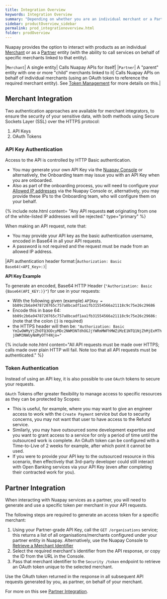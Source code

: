 ```yaml
---
title: Integration Overview
keywords: Integration Overview
summary: "Depending on whether you are an individual merchant or a Partner (who is managing multiple merchants) your integration with Nuapay will be different."
sidebar: productOverview_sidebar
permalink: prod_integrationoverview.html
folder: prodOverview
---
```


Nuapay provides the option to  interact with products as an individual <a href="#" data-toggle="tooltip" data-original-title="{{site.data.glossary.merchant}}">Merchant</a> or as a <a href="#" data-toggle="tooltip" data-original-title="{{site.data.glossary.partner}}">Partner</a> entity (with the ability to call services on behalf of specific merchants linked to that entity).


|`Merchant`| A single entity| Calls Nuapay APIs for itself|
|`Partner`| A "parent" entity with one or more "child" merchants linked to it| Calls Nuapay APIs on behalf of individual merchants (using an OAuth token to reference the required merchant entity). See [Token Management](tok_tokenmgmt.html) for more details on this.|


## Merchant Integration

Two authentication approaches are available for merchant integrators, to ensure the security of your sensitive data, with both methods using Secure Sockets Layer (SSL) over the HTTPS protocol:

1. API Keys
1. OAuth Tokens

### API Key Authentication

Access to the API is controlled by HTTP Basic authentication.

* You may generate your own API Key via the [Nuapay Console](prod_consoleapi.html) or alternatively, the Onboarding team may issue you with an API Key when you are onboarded.
* Also as part of the onboarding process, you will need to configure your <a href="#" data-toggle="tooltip" data-original-title="{{site.data.glossary.allowed-ips}}">Allowed IP addresses</a> via the Nuapay Console or, alternatively, you may provide these IPs to the Onboarding team, who will configure them on your behalf.


{% include note.html content= "Any API requests **not** originating from one of the white-listed IP addresses will be rejected." type="primary" %}


When making an API request, note that:
* You may provide your API key as the basic authentication username, encoded in Base64 in all your API requests.
* A password is not required and the request must be made from an allowed IP address.

|API authentication header format:|`Authorization: Basic Base64(<API_Key>:)`|

**API Key Example**

To generate an encoded, Base64 HTTP Header (`"Authorization: Basic {Base64(API_KEY:)}"`) for use in your requests:

* With the following given (example) `APIKey = bb09c2b6a9478720765c757a8bcadf1aa1fb31554566a21118c9c75e26c29686`
* Encode this in base 64: `bb09c2b6a9478720765c757a8bcadf1aa1fb31554566a21118c9c75e26c29686:` (note that the colon (:) is required)
* the HTTPS header will then be:
  `"Authorization: Basic YmIwOWMyYjZhOTQ3ODcyMDc2NWM3NTdhOGJjYWRmMWFhMWZiMzE1NTQ1NjZhMjExMThjOWM3NWUyNmMyOTY4Njo="`

{% include note.html content="All API requests must be made over HTTPS; calls made over plain HTTP will fail. Note too that all API requests must be authenticated." %}


### Token Authentication

Instead of using an API key, it is also possible to use `OAuth` tokens to secure your requests.

`OAuth` Tokens offer greater flexibility to manage access to specific resources as they can be protected by Scopes:

* This is useful, for example, where you may want to give an engineer access to work with the `Create Payment` service but due to security concerns, you may not want that user to have access to the Refund service.
* Similarly, you may have outsourced some development expertise and you want to grant access to a service for only a period of time until the outsourced work is complete. An OAuth token can be configured with a Time-to-Live of 2 weeks for example, after which point it cannot be used.
* If you were to provide your API key to the outsourced resource in this scenario, then effectively that 3rd-party developer could still interact with Open Banking services via your API Key (even after completing their contracted work for you).

## Partner Integration

When interacting with Nuapay services as a partner, you will need to generate and use a specific token per merchant in your API requests.  

The following steps are required to generate an access token for a specific merchant:

1. Using your Partner-grade API Key, call the `GET /organisations` service; this returns a list of all organisations/merchants configured under your partner entity in Nuapay. Alternatively, use the Nuapay Console to [Retrieve a Merchant Identifier](prod_consolemrchmgmt.html#retrieving-the-merchant-identifier.html)
1. Select the required merchant's identifier from the API response, or copy the ID from the URL in the Console.
1. Pass that merchant identifier to the `Security /token` endpoint to retrieve an OAuth token unique to the selected merchant.

Use the OAuth token returned in the response in all subsequent API requests generated by you, as partner, on behalf of your merchant.

For more on this see [Partner Integration](ob_partnerintegration.html).
